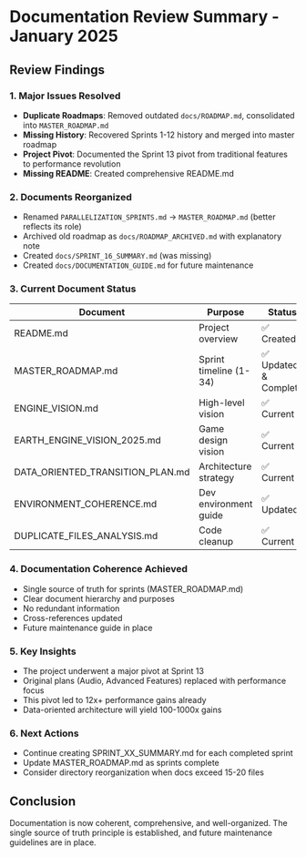 # Documentation Review Summary - January 2025

## Review Findings

### 1. Major Issues Resolved
- **Duplicate Roadmaps**: Removed outdated `docs/ROADMAP.md`, consolidated into `MASTER_ROADMAP.md`
- **Missing History**: Recovered Sprints 1-12 history and merged into master roadmap
- **Project Pivot**: Documented the Sprint 13 pivot from traditional features to performance revolution
- **Missing README**: Created comprehensive README.md

### 2. Documents Reorganized
- Renamed `PARALLELIZATION_SPRINTS.md` → `MASTER_ROADMAP.md` (better reflects its role)
- Archived old roadmap as `docs/ROADMAP_ARCHIVED.md` with explanatory note
- Created `docs/SPRINT_16_SUMMARY.md` (was missing)
- Created `docs/DOCUMENTATION_GUIDE.md` for future maintenance

### 3. Current Document Status

| Document | Purpose | Status |
|----------|---------|--------|
| README.md | Project overview | ✅ Created |
| MASTER_ROADMAP.md | Sprint timeline (1-34) | ✅ Updated & Complete |
| ENGINE_VISION.md | High-level vision | ✅ Current |
| EARTH_ENGINE_VISION_2025.md | Game design vision | ✅ Current |
| DATA_ORIENTED_TRANSITION_PLAN.md | Architecture strategy | ✅ Current |
| ENVIRONMENT_COHERENCE.md | Dev environment guide | ✅ Updated |
| DUPLICATE_FILES_ANALYSIS.md | Code cleanup | ✅ Current |

### 4. Documentation Coherence Achieved
- Single source of truth for sprints (MASTER_ROADMAP.md)
- Clear document hierarchy and purposes
- No redundant information
- Cross-references updated
- Future maintenance guide in place

### 5. Key Insights
- The project underwent a major pivot at Sprint 13
- Original plans (Audio, Advanced Features) replaced with performance focus
- This pivot led to 12x+ performance gains already
- Data-oriented architecture will yield 100-1000x gains

### 6. Next Actions
- Continue creating SPRINT_XX_SUMMARY.md for each completed sprint
- Update MASTER_ROADMAP.md as sprints complete
- Consider directory reorganization when docs exceed 15-20 files

## Conclusion
Documentation is now coherent, comprehensive, and well-organized. The single source of truth principle is established, and future maintenance guidelines are in place.